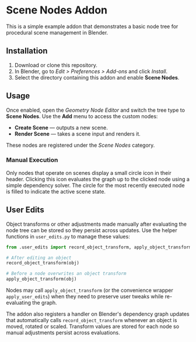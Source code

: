 # Scene Nodes Addon

This is a simple example addon that demonstrates a basic node tree for procedural scene management in Blender.

## Installation

1. Download or clone this repository.
2. In Blender, go to *Edit > Preferences > Add-ons* and click *Install*.
3. Select the directory containing this addon and enable **Scene Nodes**.

## Usage

Once enabled, open the *Geometry Node Editor* and switch the tree type to **Scene Nodes**. Use the **Add** menu to access the custom nodes:

- **Create Scene** — outputs a new scene.
- **Render Scene** — takes a scene input and renders it.

These nodes are registered under the *Scene Nodes* category.

### Manual Execution

Only nodes that operate on scenes display a small circle icon in their header.
Clicking this icon evaluates the graph up to the clicked node using a simple
dependency solver. The circle for the most recently executed node is filled to
indicate the active scene state.

## User Edits

Object transforms or other adjustments made manually after evaluating the node tree can be stored so they persist across updates. Use the helper functions in `user_edits.py` to manage these values:

```python
from .user_edits import record_object_transform, apply_object_transform

# After editing an object
record_object_transform(obj)

# Before a node overwrites an object transform
apply_object_transform(obj)
```

Nodes may call `apply_object_transform` (or the convenience wrapper `apply_user_edits`) when they need to preserve user tweaks while re-evaluating the graph.

The addon also registers a handler on Blender's dependency graph updates that automatically calls `record_object_transform` whenever an object is moved, rotated or scaled. Transform values are stored for each node so manual adjustments persist across evaluations.
